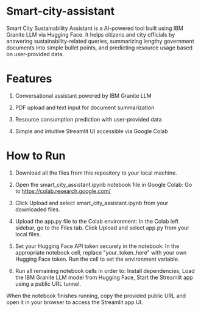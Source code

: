 # Smart-city-assistant
Smart City Sustainability Assistant is a AI-powered tool built using IBM Granite LLM via Hugging Face. It helps citizens and city officials by answering sustainability-related queries, summarizing lengthy government documents into simple bullet points, and predicting resource usage based on user-provided data. 

# Features
1. Conversational assistant powered by IBM Granite LLM

2. PDF upload and text input for document summarization

3. Resource consumption prediction with user-provided data

4. Simple and intuitive Streamlit UI accessible via Google Colab

# How to Run
1. Download all the files from this repository to your local machine.

2. Open the smart_city_assistant.ipynb notebook file in Google Colab:
   Go to https://colab.research.google.com/

3. Click Upload and select smart_city_assistant.ipynb from your downloaded files.

4. Upload the app.py file to the Colab environment:
   In the Colab left sidebar, go to the Files tab. 
   Click Upload and select app.py from your local files.

5. Set your Hugging Face API token securely in the notebook:
   In the appropriate notebook cell, replace "your_token_here" with your own Hugging Face token. Run the cell to set the environment variable.

6. Run all remaining notebook cells in order to:
   Install dependencies, 
   Load the IBM Granite LLM model from Hugging Face, 
   Start the Streamlit app using a public URL tunnel.

When the notebook finishes running, copy the provided public URL and open it in your browser to access the Streamlit app UI.
